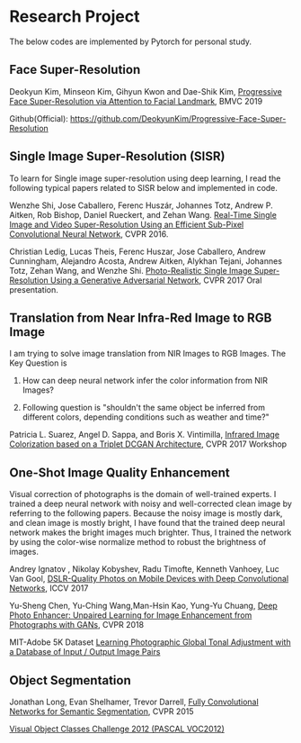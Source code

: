# Research Project
The below codes are implemented by Pytorch for personal study.

## Face Super-Resolution
Deokyun Kim, Minseon Kim, Gihyun Kwon and Dae-Shik Kim, [Progressive Face Super-Resolution via Attention to Facial Landmark](https://arxiv.org/abs/1908.08239), BMVC 2019

Github(Official): https://github.com/DeokyunKim/Progressive-Face-Super-Resolution

## Single Image Super-Resolution (SISR)

To learn for Single image super-resolution using deep learning, I read the following typical papers related to SISR below and implemented in code.

Wenzhe Shi, Jose Caballero, Ferenc Huszár, Johannes Totz, Andrew P. Aitken, Rob Bishop, Daniel Rueckert, and Zehan Wang. [Real-Time Single Image and Video Super-Resolution Using an Efficient Sub-Pixel Convolutional Neural Network](https://arxiv.org/abs/1609.05158), CVPR 2016.

Christian Ledig, Lucas Theis, Ferenc Huszar, Jose Caballero, Andrew Cunningham, Alejandro Acosta, Andrew Aitken, Alykhan Tejani, Johannes Totz, Zehan Wang, and Wenzhe Shi. [Photo-Realistic Single Image Super-Resolution Using a Generative Adversarial Network](https://arxiv.org/abs/1609.04802), CVPR 2017 Oral presentation.

## Translation from Near Infra-Red Image to RGB Image

I am trying to solve image translation from NIR Images to RGB Images.
The Key Question is

1. How can deep neural network infer the color information from NIR Images?

2. Following question is "shouldn't the same object be inferred from different colors, depending conditions such as weather and time?"

Patricia L. Suarez, Angel D. Sappa, and Boris X. Vintimilla, [Infrared Image Colorization based on a Triplet DCGAN Architecture](http://openaccess.thecvf.com/content_cvpr_2017_workshops/w3/papers/Suarez_Infrared_Image_Colorization_CVPR_2017_paper.pdf), CVPR 2017 Workshop


## One-Shot Image Quality Enhancement

Visual correction of photographs is the domain of well-trained experts. I trained a deep neural network with noisy and well-corrected clean image by referring to the following papers. Because the noisy image is mostly dark, and clean image is mostly bright, I have found that the trained deep neural network makes the bright images much brighter. Thus, I trained the network by using the color-wise normalize method to robust the brightness of images.

Andrey Ignatov , Nikolay Kobyshev, Radu Timofte, Kenneth Vanhoey, Luc Van Gool, [DSLR-Quality Photos on Mobile Devices with Deep Convolutional Networks](http://www.vision.ee.ethz.ch/~timofter/publications/Ignatov-ICCV-2017.pdf), ICCV 2017

Yu-Sheng Chen, Yu-Ching Wang,Man-Hsin Kao, Yung-Yu Chuang, [Deep Photo Enhancer: Unpaired Learning for Image Enhancement from Photographs with GANs](https://www.cmlab.csie.ntu.edu.tw/project/Deep-Photo-Enhancer/CVPR-2018-DPE.pdf), CVPR 2018

MIT-Adobe 5K Dataset [Learning Photographic Global Tonal Adjustment with a Database of Input / Output Image Pairs](https://data.csail.mit.edu/graphics/fivek/)

## Object Segmentation



Jonathan Long, Evan Shelhamer, Trevor Darrell, [Fully Convolutional Networks for Semantic Segmentation](https://people.eecs.berkeley.edu/~jonlong/long_shelhamer_fcn.pdf), CVPR 2015

[Visual Object Classes Challenge 2012 (PASCAL VOC2012)](http://host.robots.ox.ac.uk/pascal/VOC/voc2012/index.html)
